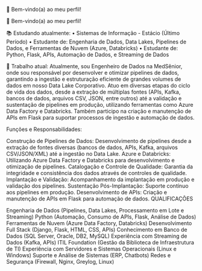 👋 Bem-vindo(a) ao meu perfil!

👋 Bem-vindo(a) ao meu perfil!

📚 Estudando atualmente: 
• Sistemas de Informação - Estácio (Último Período)
• Estudante de: Engenharia de Dados, Data Lakes, Pipelines de Dados, e Ferramentas de Nuvem (Azure, Databricks) 
• Estudante de: Python, Flask, APIs, Automação de Dados, e Streaming de Dados

💼 Trabalho atual: 
Atualmente, sou Engenheiro de Dados na MedSênior, onde sou responsável por desenvolver e otimizar pipelines de dados, garantindo a ingestão e estruturação eficiente de grandes volumes de dados em nosso Data Lake Corporativo. Atuo em diversas etapas do ciclo de vida dos dados, desde a extração de múltiplas fontes (APIs, Kafka, bancos de dados, arquivos CSV, JSON, entre outros) até a validação e sustentação de pipelines em produção, utilizando ferramentas como Azure Data Factory e Databricks. Também participo na criação e manutenção de APIs em Flask para suportar processos de ingestão e automação de dados.

Funções e Responsabilidades:

Construção de Pipelines de Dados: Desenvolvimento de pipelines desde a extração de fontes diversas (bancos de dados, APIs, Kafka, arquivos CSV/JSON/XML) até a ingestão no Data Lake.
Azure e Databricks: Utilizando Azure Data Factory e Databricks para desenvolvimento e otimização de pipelines.
Catalogação e Controle de Qualidade: Garantia da integridade e consistência dos dados através de controles de qualidade.
Implantação e Validação: Acompanhamento da implantação em produção e validação dos pipelines.
Sustentação Pós-Implantação: Suporte contínuo aos pipelines em produção.
Desenvolvimento de APIs: Criação e manutenção de APIs em Flask para automação de dados.
QUALIFICAÇÕES

Engenharia de Dados (Pipelines, Data Lakes, Processamento em Lote e Streaming)
Python (Automação, Consumo de APIs, Flask, Análise de Dados)
Ferramentas de Nuvem (Azure Data Factory, Databricks)
Desenvolvimento Full Stack (Django, Flask, HTML, CSS, APIs)
Conhecimento em Banco de Dados (SQL Server, Oracle, DB2, MySQL)
Experiência com Streaming de Dados (Kafka, APIs)
ITIL Foundation (Gestão da Biblioteca de Infraestrutura de TI)
Experiência com Servidores e Sistemas Operacionais (Linux e Windows)
Suporte e Análise de Sistemas (ERP, Chatbots)
Redes e Segurança (Firewall, Nginx, Greylog, Linux)

